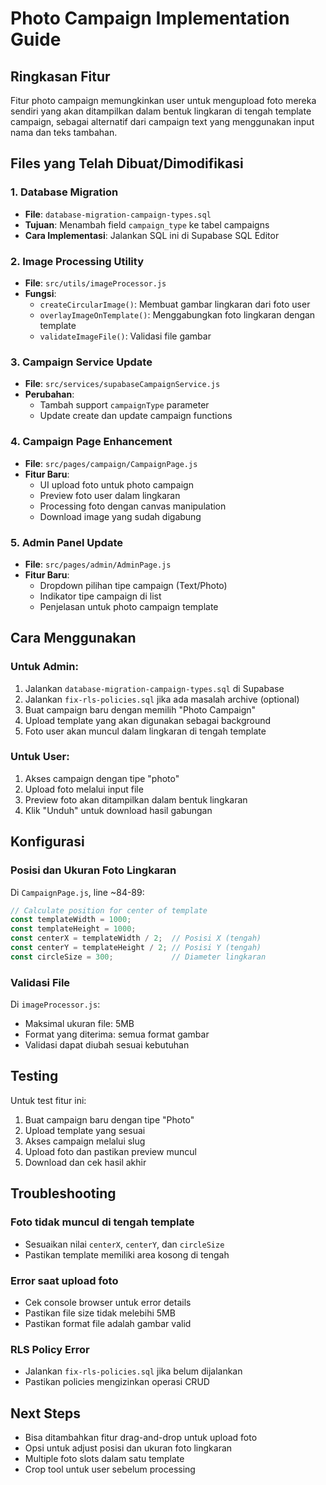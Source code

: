 # Photo Campaign Implementation Guide

## Ringkasan Fitur
Fitur photo campaign memungkinkan user untuk mengupload foto mereka sendiri yang akan ditampilkan dalam bentuk lingkaran di tengah template campaign, sebagai alternatif dari campaign text yang menggunakan input nama dan teks tambahan.

## Files yang Telah Dibuat/Dimodifikasi

### 1. Database Migration
- **File**: `database-migration-campaign-types.sql`
- **Tujuan**: Menambah field `campaign_type` ke tabel campaigns
- **Cara Implementasi**: Jalankan SQL ini di Supabase SQL Editor

### 2. Image Processing Utility
- **File**: `src/utils/imageProcessor.js`
- **Fungsi**:
  - `createCircularImage()`: Membuat gambar lingkaran dari foto user
  - `overlayImageOnTemplate()`: Menggabungkan foto lingkaran dengan template
  - `validateImageFile()`: Validasi file gambar

### 3. Campaign Service Update
- **File**: `src/services/supabaseCampaignService.js`
- **Perubahan**: 
  - Tambah support `campaignType` parameter
  - Update create dan update campaign functions

### 4. Campaign Page Enhancement
- **File**: `src/pages/campaign/CampaignPage.js`
- **Fitur Baru**:
  - UI upload foto untuk photo campaign
  - Preview foto user dalam lingkaran
  - Processing foto dengan canvas manipulation
  - Download image yang sudah digabung

### 5. Admin Panel Update
- **File**: `src/pages/admin/AdminPage.js`
- **Fitur Baru**:
  - Dropdown pilihan tipe campaign (Text/Photo)
  - Indikator tipe campaign di list
  - Penjelasan untuk photo campaign template

## Cara Menggunakan

### Untuk Admin:
1. Jalankan `database-migration-campaign-types.sql` di Supabase
2. Jalankan `fix-rls-policies.sql` jika ada masalah archive (optional)
3. Buat campaign baru dengan memilih "Photo Campaign"
4. Upload template yang akan digunakan sebagai background
5. Foto user akan muncul dalam lingkaran di tengah template

### Untuk User:
1. Akses campaign dengan tipe "photo"
2. Upload foto melalui input file
3. Preview foto akan ditampilkan dalam bentuk lingkaran
4. Klik "Unduh" untuk download hasil gabungan

## Konfigurasi

### Posisi dan Ukuran Foto Lingkaran
Di `CampaignPage.js`, line ~84-89:
```javascript
// Calculate position for center of template
const templateWidth = 1000;
const templateHeight = 1000;
const centerX = templateWidth / 2;  // Posisi X (tengah)
const centerY = templateHeight / 2; // Posisi Y (tengah)
const circleSize = 300;             // Diameter lingkaran
```

### Validasi File
Di `imageProcessor.js`:
- Maksimal ukuran file: 5MB
- Format yang diterima: semua format gambar
- Validasi dapat diubah sesuai kebutuhan

## Testing
Untuk test fitur ini:
1. Buat campaign baru dengan tipe "Photo"
2. Upload template yang sesuai
3. Akses campaign melalui slug
4. Upload foto dan pastikan preview muncul
5. Download dan cek hasil akhir

## Troubleshooting

### Foto tidak muncul di tengah template
- Sesuaikan nilai `centerX`, `centerY`, dan `circleSize` 
- Pastikan template memiliki area kosong di tengah

### Error saat upload foto
- Cek console browser untuk error details
- Pastikan file size tidak melebihi 5MB
- Pastikan format file adalah gambar valid

### RLS Policy Error
- Jalankan `fix-rls-policies.sql` jika belum dijalankan
- Pastikan policies mengizinkan operasi CRUD

## Next Steps
- Bisa ditambahkan fitur drag-and-drop untuk upload foto
- Opsi untuk adjust posisi dan ukuran foto lingkaran
- Multiple foto slots dalam satu template
- Crop tool untuk user sebelum processing